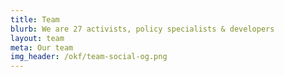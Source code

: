 ```yaml
---
title: Team
blurb: We are 27 activists, policy specialists & developers
layout: team
meta: Our team
img_header: /okf/team-social-og.png
---
```

